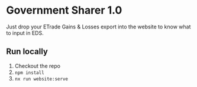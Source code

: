 
# Government Sharer 1.0

Just drop your ETrade Gains & Losses export into the website to know what to
input in EDS. 
 
## Run locally

1. Checkout the repo
2. `npm install`
3. `nx run website:serve`
